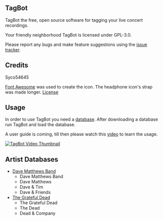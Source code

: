 

## TagBot

TagBot the free, open source software for tagging your live concert recordings.

Your friendly neighborhood TagBot is licensed under GPL-3.0. 

Please report any bugs and make feature suggestions using the [issue tracker](https://github.com/Syco54645/TagBot/issues).

## Credits

Syco54645

[Font Awesome](https://fontawesome.com/) was used to create the icon. The headphone icon's strap was made longer. [License](https://fontawesome.com/license)

## Usage

In order to use TagBot you need a [database](https://github.com/Syco54645/TagBot#artist-databases). After downloading a database run TagBot and load the database. 

A user guide is coming, till then please watch this [video](https://www.youtube.com/watch?v=VBDBH64MEhw) to learn the usage.

[![TagBot Video Thumbnail](https://img.youtube.com/vi/VBDBH64MEhw/0.jpg)](https://www.youtube.com/watch?v=VBDBH64MEhw)

## Artist Databases
   * [Dave Matthews Band](https://github.com/Syco54645/TagBot.Database/releases?q=dmb&expanded=false)
      * Dave Matthews Band
      * Dave Matthews
      * Dave & Tim
      * Dave & Friends
   * [The Grateful Dead](https://github.com/Syco54645/TagBot.Database/releases?q=dead&expanded=false)
      * The Grateful Dead
      * The Dead
      * Dead & Company
